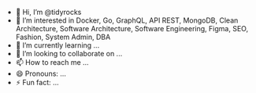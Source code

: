 - 👋 Hi, I’m @tidyrocks
- 👀 I’m interested in Docker, Go, GraphQL, API REST, MongoDB, Clean Architecture, Software Architecture, Software Engineering, Figma, SEO, Fashion, System Admin, DBA
- 🌱 I’m currently learning ...
- 💞️ I’m looking to collaborate on ...
- 📫 How to reach me ...
- 😄 Pronouns: ...
- ⚡ Fun fact: ...

<!---
tidyrocks/tidyrocks is a ✨ special ✨ repository because its `README.md` (this file) appears on your GitHub profile.
You can click the Preview link to take a look at your changes.
--->
